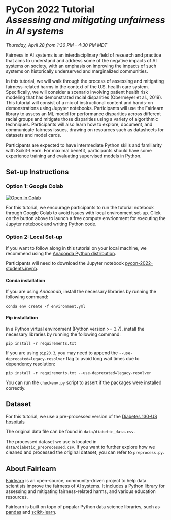 # PyCon 2022 Tutorial<br>_Assessing and mitigating unfairness in AI systems_

_Thursday, April 28 from 1:30 PM - 4:30 PM MDT_

Fairness in AI systems is an interdisciplinary field of research and practice that aims to understand and address some of the negative impacts of AI systems on society, with an emphasis on improving the impacts of such systems on historically underserved and marginalized communities.

In this tutorial, we will walk through the process of assessing and mitigating fairness-related harms in the context of the U.S. health care system. Specifically, we will consider a scenario involving patient health risk modeling that has demonstrated racial disparities (Obermeyer et al., 2019). This tutorial will consist of a mix of instructional content and hands-on demonstrations using Jupyter notebooks. Participants will use the Fairlearn library to assess an ML model for performance disparities across different racial groups and mitigate those disparities using a variety of algorithmic techniques. Participants will also learn how to explore, document, and communicate fairness issues, drawing on resources such as datasheets for datasets and model cards.

Participants are expected to have intermediate Python skills and familiarity with Scikit-Learn. For maximal benefit, participants should have some experience training and evaluating supervised models in Python.

## Set-up Instructions

### Option 1: Google Colab

[![Open In Colab](https://colab.research.google.com/assets/colab-badge.svg)](https://colab.research.google.com/github/LeJit/talks/blob/pycon_2022/2022_pycon/pycon-2022-students.ipynb)

For this tutorial, we encourage participants to run the tutorial notebook through Google Colab to avoid issues with local environment set-up. Click on the button above to launch a free compute envrionment for executing the Jupyter notebook and writing Python code. 

### Option 2: Local Set-up

If you want to follow along in this tutorial on your local machine, we recommend using the [Anaconda Python distribution](https://www.anaconda.com/products/individual).

Participants will need to download the Jupyter notebook [pycon-2022-students.ipynb](https://raw.githubusercontent.com/LeJit/talks/pycon_2022/2022_pycon/pycon-2022-students.ipynb).

#### __Conda installation__

If you are using _Anaconda_, install the necessary libraries by running the following command:

```
conda env create -f environment.yml
```

#### __Pip installation__ 

In a Python virtual environment (Python version >= 3.7), install the necessary libraries by running the following command:

```
pip install -r requirements.txt
```

If you are using `pip20.3`, you may need to append the `--use-deprecated=legacy-resolver` flag to avoid long wait times due to dependency resolution:

```
pip install -r requirements.txt --use-deprecated=legacy-resolver
```

You can run the `checkenv.py` script to assert if the packages were installed correctly.

## Dataset

For this tutorial, we use a pre-processed version of the [Diabetes 130-US hospitals](https://archive.ics.uci.edu/ml/datasets/Diabetes+130-US+hospitals+for+years+1999-2008)

The original data file can be found in `data/diabetic_data.csv`. 

The processed dataset we use is located in `data/diabetic_preprocessed.csv`. If you want to further explore how we cleaned and processed the original dataset, you can refer to `preprocess.py`.

## About Fairlearn

[Fairlearn](www.fairlearn.org) is an open-source, community-driven project to help data scientists improve the fairness of AI systems. It includes a Python library for assessing and mitigating fairness-related harms, and various education resources.

Fairlearn is built on topo of popular Python data science libraries, such as [pandas](https://pandas.pydata.org/) and [scikit-learn](https://scikit-learn.org/stable/index.html).